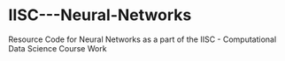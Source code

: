 # IISC---Neural-Networks

Resource Code for Neural Networks as a part of the IISC - Computational Data Science Course Work
